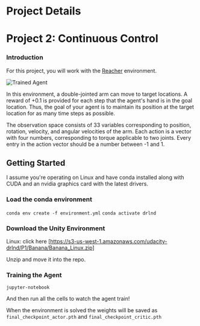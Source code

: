 # Project Details

[//]: # (Image References)

[image1]: https://user-images.githubusercontent.com/10624937/43851024-320ba930-9aff-11e8-8493-ee547c6af349.gif "Trained Agent"
[image2]: https://user-images.githubusercontent.com/10624937/43851646-d899bf20-9b00-11e8-858c-29b5c2c94ccc.png "Crawler"


# Project 2: Continuous Control

### Introduction

For this project, you will work with the [Reacher](https://github.com/Unity-Technologies/ml-agents/blob/master/docs/Learning-Environment-Examples.md#reacher) environment.

![Trained Agent][image1]

In this environment, a double-jointed arm can move to target locations. A reward of +0.1 is provided for each step that the agent's hand is in the goal location. Thus, the goal of your agent is to maintain its position at the target location for as many time steps as possible.

The observation space consists of 33 variables corresponding to position, rotation, velocity, and angular velocities of the arm. Each action is a vector with four numbers, corresponding to torque applicable to two joints. Every entry in the action vector should be a number between -1 and 1.

## Getting Started

I assume you're operating on Linux and have conda installed along with
CUDA and an nvidia graphics card with the latest drivers.


### Load the conda environment

```conda env create -f environment.yml```
```conda activate drlnd```

### Download the Unity Environment

Linux: click here [https://s3-us-west-1.amazonaws.com/udacity-drlnd/P1/Banana/Banana_Linux.zip]

Unzip and move it into the repo.

### Training the Agent 

```jupyter-notebook```

And then run all the cells to watch the agent train!

When the environment is solved the weights will be saved as
`final_checkpoint_actor.pth` and `final_checkpoint_critic.pth`
